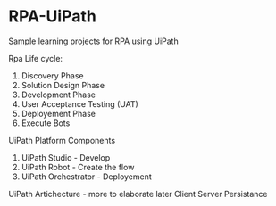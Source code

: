 # RPA-UiPath
Sample learning projects for RPA using UiPath

Rpa Life cycle:
1. Discovery Phase
2. Solution Design Phase
3. Development Phase
4. User Acceptance Testing (UAT)
5. Deployement Phase
6. Execute Bots

UiPath Platform Components
1. UiPath Studio - Develop
2. UiPath Robot - Create the flow
3. UiPath Orchestrator - Deployement

UiPath Artichecture - more to elaborate later
Client
Server
Persistance
